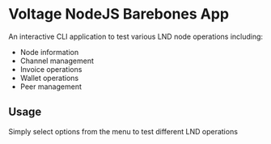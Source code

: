 # Voltage NodeJS Barebones App

An interactive CLI application to test various LND node operations including:
- Node information
- Channel management
- Invoice operations
- Wallet operations
- Peer management

## Usage
Simply select options from the menu to test different LND operations
